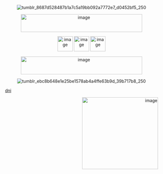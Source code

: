 <div align="center">

  ![tumblr_8687d528487b1a7c5a19bb092a7772e7_d0452bf5_250](https://github.com/user-attachments/assets/f84f4228-93f3-457a-bd49-e4bf3d45e7ee)

  <img width="400" height="59" alt="image" src="https://github.com/user-attachments/assets/994a8027-0af8-4e13-b425-a2995d8c84c2" />

<img width="50" height="50" alt="image" src="https://github.com/user-attachments/assets/5ef99721-ace5-4a4f-8608-20a5bbb41af1" /> <img width="50" height="50" alt="image" src="https://github.com/user-attachments/assets/635d3c8f-e32e-4499-9a4e-83ff5c361366" /> <img width="50" height="50" alt="image" src="https://github.com/user-attachments/assets/bb189d45-3307-4ba9-8295-e69cc31b06d4" />


<img width="400" height="59" alt="image" src="https://github.com/user-attachments/assets/177e5ee2-4fee-42f7-a638-5290ac387c4f" />


<div align="center">


![tumblr_ebc8b648e1e25be1578ab4a4ffe63b9d_39b717b8_250](https://github.com/user-attachments/assets/1b924bec-50f2-48d7-a5fd-4f29090a7e40)

<div align="left">

[dni](https://teletype.in/@iuuoolllllll/Z50acvcduRY)  
<div align="right">
<img width="250" height="238" alt="image" src="https://github.com/user-attachments/assets/a5e98158-c851-4821-8fe0-38e5fc8ebd20" />












